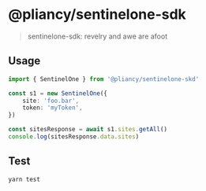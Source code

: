 # @pliancy/sentinelone-sdk

> sentinelone-sdk: revelry and awe are afoot

## Usage

```typescript
import { SentinelOne } from '@pliancy/sentinelone-skd'

const s1 = new SentinelOne({
    site: 'foo.bar',
    token: 'myToken',
})

const sitesResponse = await s1.sites.getAll()
console.log(sitesResponse.data.sites)
```

## Test

```bash
yarn test
```

